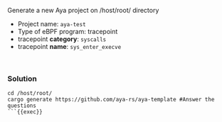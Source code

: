 Generate a new Aya project on /host/root/ directory
* Project name: `aya-test`
* Type of eBPF program: tracepoint
* tracepoint **category**: `syscalls`
* tracepoint **name**: `sys_enter_execve`

<br>

### Solution

```plain
cd /host/root/
cargo generate https://github.com/aya-rs/aya-template #Answer the questions
```{{exec}}
